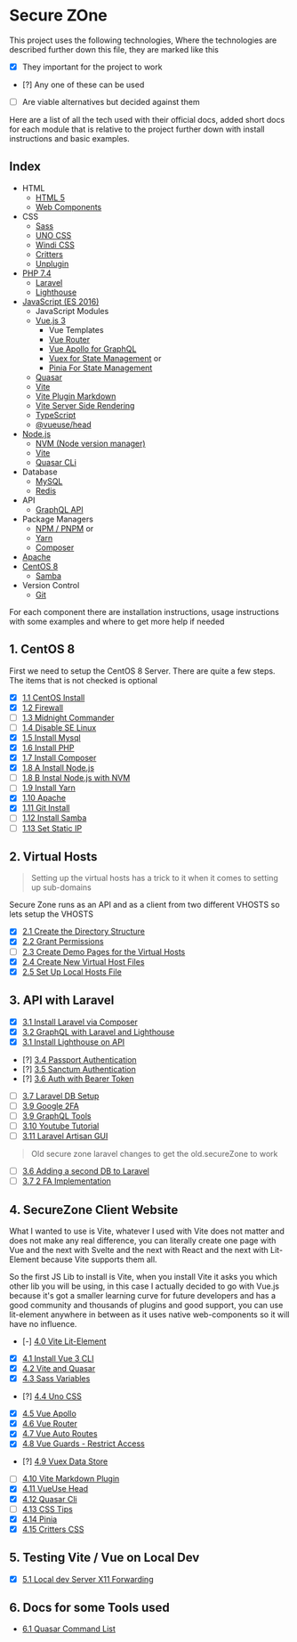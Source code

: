 # Secure ZOne

This project uses the following technologies, Where the technologies are described further down this file, they are marked like this

- [x] They important for the project to work
- [?] Any one of these can be used
- [ ] Are viable alternatives but decided against them

Here are a list of all the tech used with their official docs, added short docs for each module that is relative to the project further down with install instructions and basic examples.

## Index

- HTML
  - [HTML 5](https://www.w3schools.com/html/)
  - [Web Components](webComponents.org)
- CSS
  - [Sass](https://sass-lang.com/)
  - [UNO CSS](https://github.com/antfu/unocss)
  - [Windi CSS](https://github.com/windicss/windicss)
  - [Critters](https://github.com/GoogleChromeLabs/critters)
  - [Unplugin](https://github.com/antfu/unplugin-icons)
- [PHP 7.4](https://www.php.net/)
  - [Laravel](https://laravel.com/)
  - [Lighthouse](https://lighthouse-php.com/)
- [JavaScript (ES 2016)](https://www.javascript.com/)
  - JavaScript Modules
  - [Vue.js 3](https://vuejs.org/)
    - Vue Templates
    - [Vue Router](https://router.vuejs.org/)
    - [Vue Apollo for GraphQL](https://apollo.vuejs.org/)
    - [Vuex for State Management](https://next.vuex.vuejs.org/) or
    - [Pinia For State Management](https://pinia.esm.dev/introduction.html)
  - [Quasar](https://quasar.dev/)
  - [Vite](https://vitejs.dev/)
  - [Vite Plugin Markdown](https://github.com/antfu/vite-plugin-md)
  - [Vite Server Side Rendering](https://vitejs.dev/guide/ssr.html)
  - [TypeScript](https://www.typescriptlang.org/)
  - [@vueuse/head](https://github.com/vueuse/head)
- [Node.js](https://nodejs.org/)
  - [NVM (Node version manager)](https://github.com/mvm-sh/nvm)
  - [Vite](https://vitejs.dev/)
  - [Quasar CLi](https://quasar.dev/)
- Database
  - [MySQL](https://www.mysql.com/)
  - [Redis](https://redis.io/)
- API
  - [GraphQL API](https://graphql.org/)
- Package Managers
  - [NPM / PNPM](https://www.npmjs.com/) or
  - [Yarn](https://yarnpkg.com/)
  - [Composer](https://getcomposer.org/)
- [Apache](https://www.apache.org/)
- [CentOS 8](https://www.centos.org/)
  - [Samba](https://www.linuxtechi.com/install-configure-samba-centos-8/)  
- Version Control
  - [Git](https://git-scm.com/)

For each component there are installation instructions, usage instructions with some examples and where to get more help if needed

## 1. CentOS 8

First we need to setup the CentOS 8 Server. There are quite a few steps. The items that is not checked is optional

- [x] [1.1 CentOS Install](docs/centOS/1.1-centOSInstall.md)
- [x] [1.2 Firewall](docs/centOS/1.2-firewall.md)
- [ ] [1.3 Midnight Commander](docs/centOS/1.3-midnightCommander.md)
- [ ] [1.4 Disable SE Linux](docs/centOS/1.4-seLinux.md)
- [x] [1.5 Install Mysql](docs/centOS/1.5-mysql.md)
- [x] [1.6 Install PHP](docs/centOS/1.6-php.md)
- [x] [1.7 Install Composer](docs/centOS/1.7-composer.md)
- [x] [1.8 A Install Node.js](docs/centOS/1.8-nodejs.md)
- [ ] [1.8 B Instal Node.js with NVM](docs/centOS/1.8-nvm.md)
- [ ] [1.9 Install Yarn](docs/centOS/1.9-yarn.md)
- [x] [1.10 Apache](docs/centOS/1.10-apache.md)
- [x] [1.11 Git Install](docs/centOS/1.11-git.md)
- [ ] [1.12 Install Samba](docs/centOS/1.12-samba.md)
- [ ] [1.13 Set Static IP](docs/centOS/1.13-networkSetStatic.md)

## 2. Virtual Hosts

> Setting up the virtual hosts has a trick to it when it comes to setting up sub-domains

Secure Zone runs as an API and as a client from two different VHOSTS so lets setup the VHOSTS

- [x] [2.1 Create the Directory Structure](docs/vhosts/2.1-structure.md)
- [x] [2.2 Grant Permissions](docs/vhosts/2.2-permissions.md)
- [ ] [2.3 Create Demo Pages for the Virtual Hosts](docs/vhosts/2.3-demoPages.md)
- [x] [2.4 Create New Virtual Host Files](docs/vhosts/2.4-createConfFiles.md)
- [x] [2.5 Set Up Local Hosts File](docs/vhosts/2.5-hostsFile.md)

## 3. API with Laravel

- [x] [3.1 Install Laravel via Composer](docs/API/3.1-installWithComp.md)
- [x] [3.2 GraphQL with Laravel and Lighthouse](docs/API/3.2-graphql.md)
- [x] [3.1 Install Lighthouse on API](docs/API/3.3-lighthouse.md)
- [?] [3.4 Passport Authentication](docs/API/3.4-passportAuth.md)
- [?] [3.5 Sanctum Authentication](docs/API/3.5-sanctum.md)
- [?] [3.6 Auth with Bearer Token](docs/API/3.6-bearerAuth.md)
- [ ] [3.7 Laravel DB Setup](docs/API/3.7-data.md)
- [ ] [3.9 Google 2FA](docs/API/3.8-2fa.md)
- [ ] [3.9 GraphQL Tools](docs/API/3.9-graphqlTools.md)
- [ ] [3.10 Youtube Tutorial](docs/API/3.10-youtube.md)
- [ ] [3.11 Laravel Artisan GUI](docs/API/3.11-artisanGui.md)

> Old secure zone laravel changes to get the old.secureZone to work

- [ ] [3.6 Adding a second DB to Laravel](docs/API/3.6-data.md)
- [ ] [3.7 2 FA Implementation](docs/API/3.7-2fa.md)

## 4. SecureZone Client Website

What I wanted to use is Vite, whatever I used with Vite does not matter and does not make any real difference, you can literally create one page with Vue and the next with Svelte and the next with React and the next with Lit-Element because Vite supports them all.

So the first JS Lib to install is Vite, when you install Vite it asks you which other lib you will be using, in this case I actually decided to go with Vue.js because it's got a smaller learning curve for future developers and has a good community and thousands of plugins and good support, you can use lit-element anywhere in between as it uses native web-components so it will have no influence.

- [-] [4.0 Vite Lit-Element](docs/client/4.0-litElement.md)
- [x] [4.1 Install Vue 3 CLI](docs/client/4.1-vue.md)
- [x] [4.2 Vite and Quasar](docs/client/4.2-viteQuasar.md)
- [x] [4.3 Sass Variables](docs/client/4.3-sassVars.md)
- [?] [4.4 Uno CSS](docs/client/4.4-unoCss.md)
- [x] [4.5 Vue Apollo](docs/client/4.5-vueApollo.md)
- [x] [4.6 Vue Router](docs/client/4.6-vueRouter.md)
- [x] [4.7 Vue Auto Routes](docs/client/4.7-vueAutoRoutes.md)
- [x] [4.8 Vue Guards - Restrict Access](docs/client/4.8-vueGuards.md)  
- [?] [4.9 Vuex Data Store](docs/client/4.9-vuexDataStore.md)
- [ ] [4.10 Vite Markdown Plugin](docs/client/4.10-vitePluginMd.md)
- [x] [4.11 VueUse Head](docs/client/4.11-VueUseHead.md)
- [x] [4.12 Quasar Cli](docs/client/4.12-quasarCli.md)
- [ ] [4.13 CSS Tips](docs/client/4.13-cssTips.md)
- [x] [4.14 Pinia](docs/client/4.14-piniaStateAndStore.md)
- [x] [4.15 Critters CSS](docs/client/4.15-critters.md)

## 5. Testing Vite / Vue on Local Dev

- [x] [5.1 Local dev Server X11 Forwarding](docs/testing/5.1-x11forwarding.md)

## 6. Docs for some Tools used

- [6.1 Quasar Command List](docs/quasar/6.1-commandList.md)
